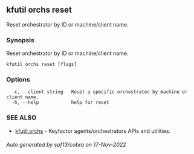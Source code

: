## kfutil orchs reset

Reset orchestrator by ID or machine/client name.

### Synopsis

Reset orchestrator by ID or machine/client name.

```
kfutil orchs reset [flags]
```

### Options

```
  -c, --client string   Reset a specific orchestrator by machine or client name.
  -h, --help            help for reset
```

### SEE ALSO

* [kfutil orchs](kfutil_orchs.md)	 - Keyfactor agents/orchestrators APIs and utilities.

###### Auto generated by spf13/cobra on 17-Nov-2022
